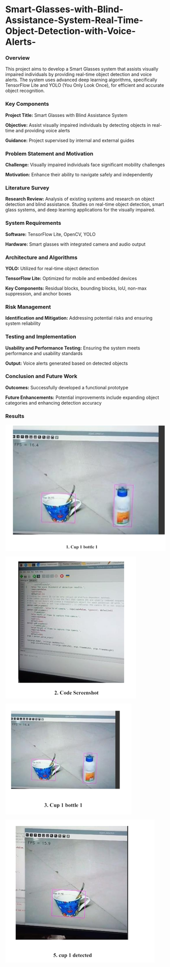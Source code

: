 # Smart-Glasses-with-Blind-Assistance-System-Real-Time-Object-Detection-with-Voice-Alerts-

### Overview

  This project aims to develop a Smart Glasses system that assists visually impaired individuals by providing real-time object detection and voice alerts. The system uses advanced deep learning algorithms, specifically TensorFlow Lite and YOLO (You Only Look Once), for efficient and accurate object recognition.

### Key Components

**Project Title:** Smart Glasses with Blind Assistance System

**Objective:** Assist visually impaired individuals by detecting objects in real-time and providing voice alerts

**Guidance:** Project supervised by internal and external guides

### Problem Statement and Motivation

**Challenge:** Visually impaired individuals face significant mobility challenges

**Motivation:** Enhance their ability to navigate safely and independently

### Literature Survey

**Research Review:** Analysis of existing systems and research on object detection and blind assistance. Studies on real-time object detection, smart glass systems, and deep learning applications for the visually impaired.

### System Requirements

**Software:** TensorFlow Lite, OpenCV, YOLO

**Hardware:** Smart glasses with integrated camera and audio output

### Architecture and Algorithms

**YOLO:** Utilized for real-time object detection

**TensorFlow Lite:** Optimized for mobile and embedded devices

**Key Components:** Residual blocks, bounding blocks, IoU, non-max suppression, and anchor boxes

### Risk Management

**Identification and Mitigation:** Addressing potential risks and ensuring system reliability

### Testing and Implementation

**Usability and Performance Testing:** Ensuring the system meets performance and usability standards

**Output:** Voice alerts generated based on detected objects

### Conclusion and Future Work

**Outcomes:** Successfully developed a functional prototype

**Future Enhancements:** Potential improvements include expanding object categories and enhancing detection accuracy

### Results
![alt text](https://github.com/shivamwalke/Smart-Glasses-with-Blind-Assistance-System-Real-Time-Object-Detection-with-Voice-Alerts-/blob/main/Results/1.png)

![alt text](https://github.com/shivamwalke/Smart-Glasses-with-Blind-Assistance-System-Real-Time-Object-Detection-with-Voice-Alerts-/blob/main/Results/2.png)

![alt text](https://github.com/shivamwalke/Smart-Glasses-with-Blind-Assistance-System-Real-Time-Object-Detection-with-Voice-Alerts-/blob/main/Results/3.png)

![alt text](https://github.com/shivamwalke/Smart-Glasses-with-Blind-Assistance-System-Real-Time-Object-Detection-with-Voice-Alerts-/blob/main/Results/4.png)
